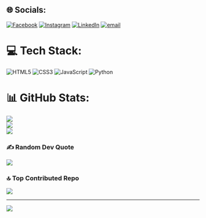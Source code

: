 
## 🌐 Socials:
[![Facebook](https://img.shields.io/badge/Facebook-%231877F2.svg?logo=Facebook&logoColor=white)](https://facebook.com/https://www.facebook.com/AyaanShakib01) [![Instagram](https://img.shields.io/badge/Instagram-%23E4405F.svg?logo=Instagram&logoColor=white)](https://instagram.com/ayaan.shakib) [![LinkedIn](https://img.shields.io/badge/LinkedIn-%230077B5.svg?logo=linkedin&logoColor=white)](https://linkedin.com/in/https://www.linkedin.com/in/abdullah-farhad-217526201/) [![email](https://img.shields.io/badge/Email-D14836?logo=gmail&logoColor=white)](mailto:shakibhosen899@gmail.com) 

# 💻 Tech Stack:
![HTML5](https://img.shields.io/badge/html5-%23E34F26.svg?style=for-the-badge&logo=html5&logoColor=white) ![CSS3](https://img.shields.io/badge/css3-%231572B6.svg?style=for-the-badge&logo=css3&logoColor=white) ![JavaScript](https://img.shields.io/badge/javascript-%23323330.svg?style=for-the-badge&logo=javascript&logoColor=%23F7DF1E)  ![Python](https://img.shields.io/badge/python-3670A0?style=for-the-badge&logo=python&logoColor=ffdd54) 
# 📊 GitHub Stats:
![](https://github-readme-stats.vercel.app/api?username=DevAbdullaF&theme=dark&hide_border=false&include_all_commits=false&count_private=false)<br/>
![](https://nirzak-streak-stats.vercel.app/?user=DevAbdullaF&theme=dark&hide_border=false)<br/>
![](https://github-readme-stats.vercel.app/api/top-langs/?username=DevAbdullaF&theme=dark&hide_border=false&include_all_commits=false&count_private=false&layout=compact)

### ✍️ Random Dev Quote
![](https://quotes-github-readme.vercel.app/api?type=horizontal&theme=radical)

### 🔝 Top Contributed Repo
![](https://github-contributor-stats.vercel.app/api?username=DevAbdullaF&limit=5&theme=dark&combine_all_yearly_contributions=true)

---
[![](https://visitcount.itsvg.in/api?id=DevAbdullaF&icon=0&color=0)](https://visitcount.itsvg.in)

<!-- Proudly created with GPRM ( https://gprm.itsvg.in ) -->
